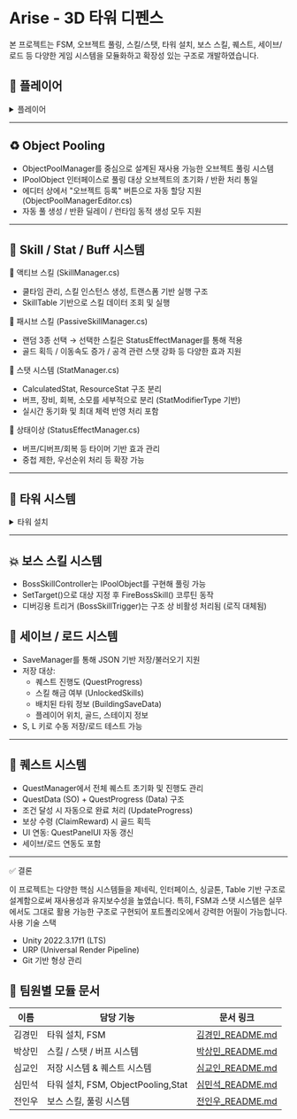 # Arise - 3D 타워 디펜스

본 프로젝트는 FSM, 오브젝트 풀링, 스킬/스탯, 타워 설치, 보스 스킬, 퀘스트, 세이브/로드 등 다양한 게임 시스템을 모듈화하고 확장성 있는 구조로 개발하였습니다.

## 🧠 플레이어
<details>
<summary>플레이어</summary>
<div markdown="1">

- WASD로 캐릭터를 이동할 수 있습니다.
- Shift를 누른 상태로 이동시 달릴 수 있습니다.
- 적이 근접하면 자동으로 공격을 합니다.
- Z,X,C로 스킬을 사용할 수 있습니다.
- 스테이지가 클리어되면 패시브 스킬을 선택해서 캐릭터를 강화할 수 있습니다.
![Movie_018](https://github.com/user-attachments/assets/3d2085b9-90b7-474c-9f99-39869aa28f9b)
![Movie_019](https://github.com/user-attachments/assets/385a86f7-3535-4a61-a449-bd691b82d9bc)
![Movie_020](https://github.com/user-attachments/assets/2276a4b5-9eeb-4135-b7de-b3ec43297b9b)

</div>
</details>

---

## ♻️ Object Pooling
- ObjectPoolManager를 중심으로 설계된 재사용 가능한 오브젝트 풀링 시스템
- IPoolObject 인터페이스로 풀링 대상 오브젝트의 초기화 / 반환 처리 통일
- 에디터 상에서 "오브젝트 등록" 버튼으로 자동 할당 지원 (ObjectPoolManagerEditor.cs)
- 자동 풀 생성 / 반환 딜레이 / 런타임 동적 생성 모두 지원

---

## 🧬 Skill / Stat / Buff 시스템
🔹 액티브 스킬 (SkillManager.cs)
- 쿨타임 관리, 스킬 인스턴스 생성, 트랜스폼 기반 실행 구조
- SkillTable 기반으로 스킬 데이터 조회 및 실행

🔹 패시브 스킬 (PassiveSkillManager.cs)
- 랜덤 3종 선택 → 선택한 스킬은 StatusEffectManager를 통해 적용
- 골드 획득 / 이동속도 증가 / 공격 관련 스탯 강화 등 다양한 효과 지원

🔹 스탯 시스템 (StatManager.cs)
- CalculatedStat, ResourceStat 구조 분리
- 버프, 장비, 회복, 소모를 세부적으로 분리 (StatModifierType 기반)
- 실시간 동기화 및 최대 체력 반영 처리 포함

🔹 상태이상 (StatusEffectManager.cs)
- 버프/디버프/회복 등 타이머 기반 효과 관리
- 중첩 제한, 우선순위 처리 등 확장 가능

---
 ## 🏰 타워 시스템
<details>
<summary>타워 설치</summary>
<div markdown="1">

- 오른쪽 화살표를 눌러 타워 설치 모드로 진입하여 타워를 설치할 수 있습니다.
- 설치 가능한 구역이면 초록색, 불가능한 구역이면 빨간색으로 표시됩니다.
- 설치된 타워를 클릭하여 업그레이드, 제거가 가능합니다.
![Movie_006](https://github.com/user-attachments/assets/ccafee1c-af4b-49cd-a38b-5cf4f96f08f1)

</div>
</details>

---

## 💥 보스 스킬 시스템
- BossSkillController는 IPoolObject를 구현해 풀링 가능
- SetTarget()으로 대상 지정 후 FireBossSkill() 코루틴 동작
- 디버깅용 트리거 (BossSkillTrigger)는 구조 상 비활성 처리됨 (로직 대체됨)

## 💾 세이브 / 로드 시스템
- SaveManager를 통해 JSON 기반 저장/불러오기 지원
- 저장 대상:
  - 퀘스트 진행도 (QuestProgress)
  - 스킬 해금 여부 (UnlockedSkills)
  - 배치된 타워 정보 (BuildingSaveData)
  - 플레이어 위치, 골드, 스테이지 정보
- S, L 키로 수동 저장/로드 테스트 가능

---

## 📜 퀘스트 시스템
- QuestManager에서 전체 퀘스트 초기화 및 진행도 관리
- QuestData (SO) + QuestProgress (Data) 구조
- 조건 달성 시 자동으로 완료 처리 (UpdateProgress)
- 보상 수령 (ClaimReward) 시 골드 획득
- UI 연동: QuestPanelUI 자동 갱신
- 세이브/로드 연동도 포함

---
✅ 결론

이 프로젝트는 다양한 핵심 시스템들을 제네릭, 인터페이스, 싱글톤, Table 기반 구조로 설계함으로써 재사용성과 유지보수성을 높였습니다. 특히, FSM과 스탯 시스템은 실무에서도 그대로 활용 가능한 구조로 구현되어 포트폴리오에서 강력한 어필이 가능합니다.
 사용 기술 스택
- Unity 2022.3.17f1 (LTS)
- URP (Universal Render Pipeline)
- Git 기반 형상 관리


## 👥 팀원별 모듈 문서

| 이름 | 담당 기능 | 문서 링크 |
|------|-----------|-----------|
| 김경민 | 타워 설치, FSM           | [김경민_README.md](./Members/README_rudals4469.md) |
| 박상민 | 스킬 / 스탯 / 버프 시스템 | [박상민_README.md](./Members/LeeREADME.md) |
| 심교인 | 저장 시스템 & 퀘스트 시스템    | [심교인_README.md](./Members/README_Simkyoin.md) |
| 심민석 | 타워 설치, FSM, ObjectPooling,Stat     | [심민석_README.md](./Members/README_Shimminseok.md) |
| 전인우 | 보스 스킬, 풀링 시스템     | [전인우_README.md](./Members/README_InwooJeon.md) |
